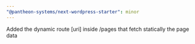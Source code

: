 ```yaml
---
"@pantheon-systems/next-wordpress-starter": minor
---
```


Added the dynamic route [uri] inside /pages that fetch statically the page data
